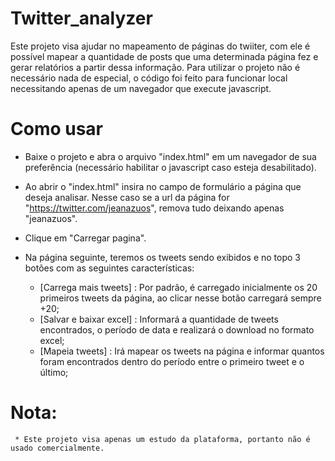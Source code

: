 # Twitter_analyzer
Este projeto visa ajudar no mapeamento de páginas do twiiter, com ele é possível mapear  a quantidade de posts que uma determinada página fez e gerar relatórios a partir dessa informação. Para utilizar o projeto não é necessário nada de especial, o código foi feito para funcionar local necessitando apenas de um navegador que execute javascript.


# Como usar
* Baixe o projeto e abra o arquivo "index.html" em um navegador de sua preferência (necessário habilitar o javascript caso esteja desabilitado).
* Ao abrir o "index.html" insira no campo de formulário a página que deseja analisar. Nesse caso se a url da página for "https://twitter.com/jeanazuos", remova tudo deixando apenas "jeanazuos".
* Clique em "Carregar pagina".

* Na página seguinte, teremos os tweets sendo exibidos e no topo 3 botões com as seguintes características:
     * [Carrega mais tweets] : Por padrão, é carregado inicialmente os 20 primeiros tweets da página, ao clicar nesse botão carregará sempre +20;
     * [Salvar e baixar excel] : Informará a quantidade de tweets encontrados, o período de data e realizará o download no formato excel;
     * [Mapeia tweets] : Irá mapear os tweets na página e informar quantos foram encontrados dentro do período entre o primeiro tweet e o último;
     
# Nota:
     * Este projeto visa apenas um estudo da plataforma, portanto não é usado comercialmente.
